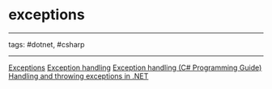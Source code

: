 # exceptions

---

tags: #dotnet, #csharp

---

[Exceptions](https://docs.microsoft.com/en-us/dotnet/csharp/programming-guide/exceptions/)
[Exception handling](https://docs.microsoft.com/en-us/dotnet/csharp/programming-guide/exceptions/exception-handling)
[Exception handling (C# Programming Guide)](https://docs.microsoft.com/en-us/dotnet/csharp/programming-guide/exceptions/exception-handling)
[Handling and throwing exceptions in .NET](https://learn.microsoft.com/en-us/dotnet/standard/exceptions/)

